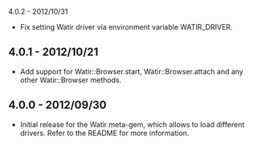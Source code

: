 4.0.2 - 2012/10/31

* Fix setting Watir driver via environment variable WATIR_DRIVER.

4.0.1 - 2012/10/21
---

* Add support for Watir::Browser.start, Watir::Browser.attach and any other Watir::Browser methods.

4.0.0 - 2012/09/30
---

* Initial release for the Watir meta-gem, which allows to load different drivers.
  Refer to the README for more information.
